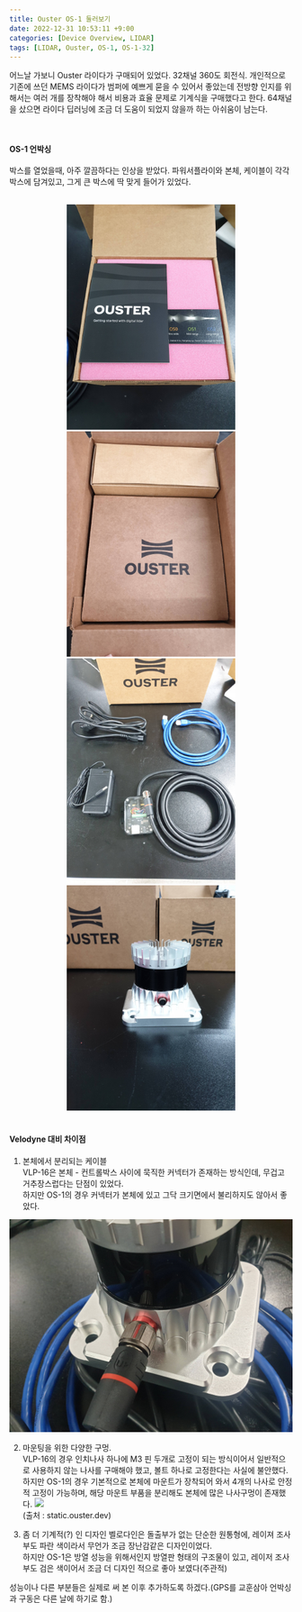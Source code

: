 ```yaml
---
title: Ouster OS-1 둘러보기
date: 2022-12-31 10:53:11 +9:00
categories: [Device Overview, LIDAR]
tags: [LIDAR, Ouster, OS-1, OS-1-32]
---
```


어느날 가보니 Ouster 라이다가 구매되어 있었다.
32채널 360도 회전식.
개인적으로 기존에 쓰던 MEMS 라이다가 범퍼에 예쁘게 묻을 수 있어서 좋았는데 전방향 인지를 위해서는 여러 개를 장착해야 해서 비용과 효율 문제로 기계식을 구매했다고 한다.
64채널을 샀으면 라이다 딥러닝에 조금 더 도움이 되었지 않을까 하는 아쉬움이 남는다.


<br>
<h4>OS-1 언박싱</h4>

박스를 열었을때, 아주 깔끔하다는 인상을 받았다. 파워서플라이와 본체, 케이블이 각각 박스에 담겨있고, 그게 큰 박스에 딱 맞게 들어가 있었다. <br>
<br>
<div style="text-align: center;">
    <img src="/assets/img/OS1_overview/OS1_1.jpg" width="300">
    <img src="/assets/img/OS1_overview/OS1_2.jpg" width="300"><br>
    <img src="/assets/img/OS1_overview/OS1_3.jpg" width="300">
    <img src="/assets/img/OS1_overview/OS1_4.jpg" width="300">
</div>
<br>
<h4>Velodyne 대비 차이점</h4>

1. 본체에서 분리되는 케이블<br>
VLP-16은 본체 - 컨트롤박스 사이에 묵직한 커넥터가 존재하는 방식인데, 무겁고 거추장스럽다는 단점이 있었다. <br>
하지만 OS-1의 경우 커넥터가 본체에 있고 그닥 크기면에서 불리하지도 않아서 좋았다.
<img src="/assets/img/OS1_overview/OS1_5.jpg">

2. 마운팅을 위한 다양한 구멍.<br>
VLP-16의 경우 인치나사 하나에 M3 핀 두개로 고정이 되는 방식이어서 일반적으로 사용하지 않는 나사를 구매해야 했고, 볼트 하나로 고정한다는 사실에 불안했다. <br>
하지만 OS-1의 경우 기본적으로 본체에 마운트가 장착되어 와서 4개의 나사로 안정적 고정이 가능하며, 해당 마운트 부품을 분리해도 본체에 많은 나사구멍이 존재했다.
<img src="https://static.ouster.dev/sensor-docs/_images/baseplate_rearview.png"><br>
(출처 : static.ouster.dev)

3. 좀 더 기계적(?) 인 디자인 
벨로다인은 돌출부가 없는 단순한 원통형에, 레이져 조사부도 파란 색이라서 무언가 조금 장난감같은 디자인이었다. <br>
하지만 OS-1은 방열 성능을 위해서인지 방열판 형태의 구조물이 있고, 레이저 조사부도 검은 색이어서 조금 더 디자인 적으로 좋아 보였다(주관적)

성능이나 다른 부분들은 실제로 써 본 이후 추가하도록 하겠다.(GPS를 교훈삼아 언박싱과 구동은 다른 날에 하기로 함.)

